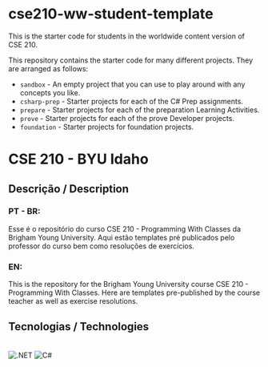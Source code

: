 # cse210-ww-student-template
This is the starter code for students in the worldwide content version of CSE 210.

This repository contains the starter code for many different projects. They are arranged as follows:

* `sandbox` - An empty project that you can use to play around with any concepts you like.
* `csharp-prep` - Starter projects for each of the C# Prep assignments.
* `prepare` - Starter projects for each of the preparation Learning Activities.
* `prove` - Starter projects for each of the prove Developer projects.
* `foundation` - Starter projects for foundation projects.


# CSE 210 - BYU Idaho

## Descrição / Description

### PT - BR:
Esse é o repositório do curso CSE 210 - Programming With Classes da Brigham Young University. Aqui estão templates pré publicados pelo professor do curso bem como resoluções de exercícios.

### EN: 
This is the repository for the Brigham Young University course CSE 210 - Programming With Classes. Here are templates pre-published by the course teacher as well as exercise resolutions.

## Tecnologias / Technologies
<div style="display: inline_block"><br>
<img align="center" alt=".NET" src=https://img.shields.io/badge/.NET-5C2D91?style=for-the-badge&logo=.net&logoColor=white>
<img align="center" alt="C#" src=https://img.shields.io/badge/C%23-239120?style=for-the-badge&logo=c-sharp&logoColor=white>
</div>
